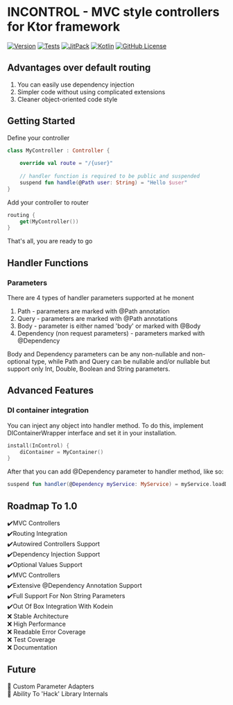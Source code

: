 # INCONTROL - MVC style controllers for Ktor framework
[![Version](https://img.shields.io/badge/version-indev-green)]()
[![Tests](https://github.com/SkoSC/ktor-incontrol/workflows/Tests/badge.svg)]()
[![JitPack](https://jitpack.io/v/SkoSC/ktor-incontrol.svg)](https://jitpack.io/#SkoSC/ktor-incontrol)
[![Kotlin](https://img.shields.io/badge/kotlin-1.4.10-blue.svg?logo=kotlin)](http://kotlinlang.org)
[![GitHub License](https://img.shields.io/badge/license-Apache%20License%202.0-blue.svg?style=flat)](http://www.apache.org/licenses/LICENSE-2.0)

## Advantages over default routing
1. You can easily use dependency injection
2. Simpler code without using complicated extensions
3. Cleaner object-oriented code style

## Getting Started
Define your controller
```kotlin
class MyController : Controller {
    
    override val route = "/{user}"
    
    // handler function is required to be public and suspended
    suspend fun handle(@Path user: String) = "Hello $user"
}
```
Add your controller to router
```kotlin
routing {
    get(MyController())
}
```
That's all, you are ready to go

## Handler Functions
### Parameters
There are 4 types of handler parameters supported at he monent
1. Path - parameters are marked with @Path annotation
2. Query - parameters are marked with @Path annotations
3. Body - parameter is either named 'body' or marked with @Body
4. Dependency (non request parameters) - parameters marked with @Dependency

Body and Dependency parameters can be any non-nullable and non-optional type, while
Path and Query can be nullable and/or nullable but support only Int, Double, Boolean and String parameters.

## Advanced Features
### DI container integration
You can inject any object into handler method.
To do this, implement DIContainerWrapper interface and set it in your installation.
```kotlin
install(InControl) {
    diContainer = MyContainer()
}
```
After that you can add @Dependency parameter to handler method, like so:
```kotlin
suspend fun handler(@Dependency myService: MyService) = myService.loadData() 
```

## Roadmap To 1.0
✔️MVC Controllers  
✔️Routing Integration  
✔️Autowired Controllers Support  
✔️Dependency Injection Support  
✔️Optional Values Support  
✔️MVC Controllers  
✔️Extensive @Dependency Annotation Support  
✔️Full Support For Non String Parameters  
✔️Out Of Box Integration With Kodein  
❌   Stable Architecture  
❌   High Performance    
❌   Readable Error Coverage    
❌   Test Coverage  
❌   Documentation  

## Future
🚀   Custom Parameter Adapters  
🚀   Ability To 'Hack' Library Internals  
